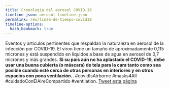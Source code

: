 ```yaml
---
title: Cronología del aerosol COVID-19
timeline-json: aerosol-timeline.json
permalink: /es/línea-de-tiempo-covid19
timeline-options: 
  hash_bookmark: true
---
```


Eventos y artículos pertinentes que respaldan la naturaleza en aerosol de la infección por COVID-19. El viron tiene un tamaño de aproximadamente 0,115 micrones y está suspendido en líquidos a base de agua en aerosol de 0,7 micrones y más grandes. **Si su país aún no ha aplastado el COVID-19, debe usar una buena cubierta (o máscara) de tela para la cara tanto como sea posible cuando esté cerca de otras personas en interiores y en otros espacios con poca ventilación..** #covidIsAirborne #masks4All #cuidadoConElAireCompartido #ventilation. <a href="https://twitter.com/intent/tweet?url=https%3A%2F%2Fits-airborne.org%2Fes%2Flínea-de-tiempo-covid19&via=AerosolizedC19&text=%23COVIDisAirborne%20%23masks4All%20%23cuidadoConElAireCompartido%20%23ventilation. See: " target="_blank">Tweet esta página</a>
